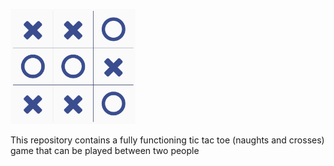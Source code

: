 <p align="left">
  <img src="https://github.com/BenWierszycki/dfx/blob/main/tictactoe2.png?raw=true" alt="EIA Logo" width="200" height="auto">
</p>


This repository contains a fully functioning tic tac toe (naughts and crosses) game that can be played between two people
